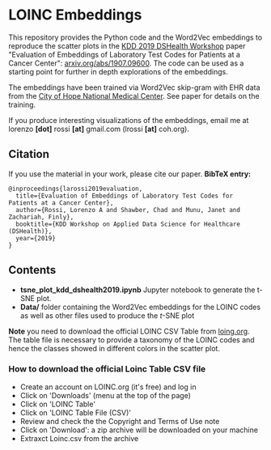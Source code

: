 # LOINC Embeddings

This repository provides the Python code and the Word2Vec embeddings to reproduce the scatter plots in the [KDD 2019 DSHealth Workshop](https://dshealthkdd.github.io/dshealth-2019/) paper "Evaluation of Embeddings of Laboratory Test Codes for Patients at a Cancer Center": [arxiv.org/abs/1907.09600](https://arxiv.org/abs/1907.09600). The code can be used as a starting point for further in depth explorations of the embeddings.

The embeddings have been trained via Word2Vec skip-gram with EHR data from the [City of Hope National Medical Center](https://www.cityofhope.org/homepage). See paper for details on the training.

If you produce interesting visualizations of the embeddings, email me at lorenzo **\[dot\]** rossi **\[at\]** gmail.com (lrossi **\[at\]** coh.org).

## Citation
If you use the material in your work, please cite our paper. __BibTeX entry:__

```
@inproceedings{larossi2019evaluation,
  title={Evaluation of Embeddings of Laboratory Test Codes for Patients at a Cancer Center},
  author={Rossi, Lorenzo A and Shawber, Chad and Munu, Janet and Zachariah, Finly},
  booktitle={KDD Workshop on Applied Data Science for Healthcare (DSHealth)},
  year={2019}
}
```

## Contents
* **tsne\_plot\_kdd_dshealth2019.ipynb** Jupyter notebook to generate the t-SNE plot.
* **Data/** folder containing the Word2Vec embeddings for the LOINC codes as well as other files used to produce the *t*-SNE plot

**Note** you need to download the official LOINC CSV Table from [loing.org](https://loinc.org). The table file is necessary to provide a taxonomy of the LOINC codes and hence the classes showed in different colors in the scatter plot.

### How to download the official Loinc Table CSV file
* Create an account on LOINC.org (it's free) and log in
* Click on 'Downloads' (menu at the top of the page)
* Click on 'LOINC Table'
* Click on 'LOINC Table File (CSV)'
* Review and check the the Copyright and Terms of Use note
* Click on 'Download': a zip archive will be downloaded on your machine
* Extraxct Loinc.csv from the archive
